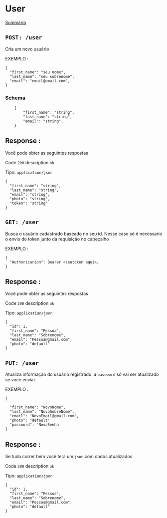 # User

[Summário](/README.md)

## `POST: /user`

Cria um novo usuário

EXEMPLO :

```
{
  "first_name": "seu nome",
  "last_name": "seu sobrenome",
  "email": "email@email.com",
}
```

### Schema

```
    {
        "first_name": "string",
        "last_name": "string",
        "email": "string",
    }
```

## Response :

Você pode obter as seguintes respostas

Code `200` description `ok`

Tipo: `application/json`

```
{
  "first_name": "string",
  "last_name": "string",
  "email": "string",
  "photo": "string",
  "token": "string"
}
```

## `GET: /user`

Busca o usuário cadastrado baseado no seu id.
Nesse caso só é necessario o envio do token junto da requisição no cabeçalho

EXEMPLO :

```
{
  "Authorizarion": Bearer <seutoken aqui>,
}
```

## Response :

Você pode obter as seguintes respostas

Code `200` description `ok`

Tipo: `application/json`

```
{
  "id": 1,
  "first_name": "Pessoa",
  "last_name": "Sobrenome",
  "email": "Pessoa@gmail.com",
  "photo": "default"
}

```

## `PUT: /user`

Atualiza informação do usuário registrado.
a `password` só vai ser atualizado se voce enviar.

EXEMPLO :

```
{

  "first_name": "NovoNome",
  "last_name": "NovoSobreNome",
  "email": "NovoEmail@gmail.com",
  "photo": "default"
  "password": "NovaSenha
}
```

## Response :

Se tudo correr bem você tera um `json` com dados atualizados

Code `200` description `ok`

Tipo: `application/json`

```
{
  "id": 1,
  "first_name": "Pessoa",
  "last_name": "Sobrenome",
  "email": "Pessoa@gmail.com",
  "photo": "default"
}

```
